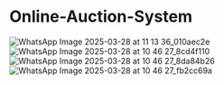 # Online-Auction-System
![WhatsApp Image 2025-03-28 at 11 13 36_010aec2e](https://github.com/user-attachments/assets/b0e5a033-61a5-47f0-b585-799e287a154a)
![WhatsApp Image 2025-03-28 at 10 46 27_8cd4f110](https://github.com/user-attachments/assets/6c0e9a29-cc3e-44a9-9cf0-77c40a6159f2)
![WhatsApp Image 2025-03-28 at 10 46 27_8da84b26](https://github.com/user-attachments/assets/12be7615-ed04-4470-a56e-ff6e01b93488)
![WhatsApp Image 2025-03-28 at 10 46 27_fb2cc69a](https://github.com/user-attachments/assets/57d6a631-04e2-469b-bdae-9ffb9ea01de3)
